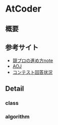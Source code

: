 # AtCoder

## 概要

## 参考サイト

- [競プロの進め方note](https://qiita.com/e869120/items/f1c6f98364d1443148b3)
- [AOJ](https://judge.u-aizu.ac.jp/onlinejudge/finder.jsp?course=ITP1)
- [コンテスト回答状況](https://kenkoooo.com/atcoder/#/table/)

## Detail

### class

### algorithm
